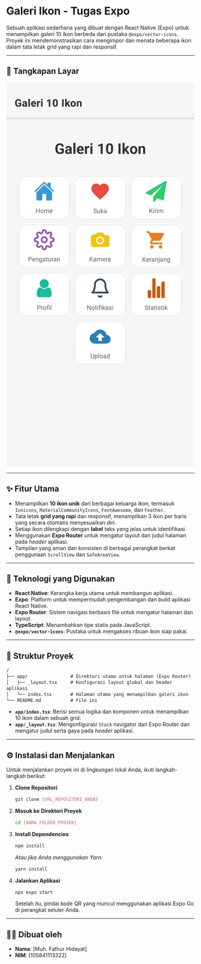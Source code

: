 # Galeri Ikon - Tugas Expo

Sebuah aplikasi sederhana yang dibuat dengan React Native (Expo) untuk menampilkan galeri 10 ikon berbeda dari pustaka `@expo/vector-icons`. Proyek ini mendemonstrasikan cara mengimpor dan menata beberapa ikon dalam tata letak grid yang rapi dan responsif.

---

## 📸 Tangkapan Layar

![Tangkapan Layar Aplikasi](assets/images/Tampilan.jpeg)

---

## ✨ Fitur Utama

-   Menampilkan **10 ikon unik** dari berbagai keluarga ikon, termasuk `Ionicons`, `MaterialCommunityIcons`, `FontAwesome`, dan `Feather`.
-   Tata letak **grid yang rapi** dan responsif, menampilkan 3 ikon per baris yang secara otomatis menyesuaikan diri.
-   Setiap ikon dilengkapi dengan **label** teks yang jelas untuk identifikasi.
-   Menggunakan **Expo Router** untuk mengatur layout dan judul halaman pada *header* aplikasi.
-   Tampilan yang aman dan konsisten di berbagai perangkat berkat penggunaan `ScrollView` dan `SafeAreaView`.

---

## 🚀 Teknologi yang Digunakan

-   **React Native**: Kerangka kerja utama untuk membangun aplikasi.
-   **Expo**: Platform untuk mempermudah pengembangan dan build aplikasi React Native.
-   **Expo Router**: Sistem navigasi berbasis file untuk mengatur halaman dan layout.
-   **TypeScript**: Menambahkan tipe statis pada JavaScript.
-   **`@expo/vector-icons`**: Pustaka untuk mengakses ribuan ikon siap pakai.

---

## 📂 Struktur Proyek

```
/
├── app/                # Direktori utama untuk halaman (Expo Router)
│   ├── _layout.tsx     # Konfigurasi layout global dan header aplikasi
│   └── index.tsx       # Halaman utama yang menampilkan galeri ikon
└── README.md           # File ini
```
-   **`app/index.tsx`**: Berisi semua logika dan komponen untuk menampilkan 10 ikon dalam sebuah grid.
-   **`app/_layout.tsx`**: Mengonfigurasi `Stack` navigator dari Expo Router dan mengatur judul serta gaya pada *header* aplikasi.

---

## ⚙️ Instalasi dan Menjalankan

Untuk menjalankan proyek ini di lingkungan lokal Anda, ikuti langkah-langkah berikut:

1.  **Clone Repositori**
    ```bash
    git clone [URL_REPOSITORI_ANDA]
    ```

2.  **Masuk ke Direktori Proyek**
    ```bash
    cd [NAMA_FOLDER_PROYEK]
    ```

3.  **Install Dependencies**
    ```bash
    npm install
    ```
    _Atau jika Anda menggunakan Yarn:_
    ```bash
    yarn install
    ```

4.  **Jalankan Aplikasi**
    ```bash
    npx expo start
    ```
    Setelah itu, pindai kode QR yang muncul menggunakan aplikasi Expo Go di perangkat seluler Anda.

---

## 👨‍💻 Dibuat oleh

-   **Nama**: [Muh. Fathur Hidayat]
-   **NIM**: [105841113322]